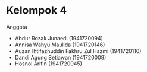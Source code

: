 # Kelompok 4
Anggota
- Abdur Rozak Junaedi (1941720094)
- Annisa Wahyu Maulida (1941720146)
- Auzan Ihtifazhuddin Fakhru Zul Hazmi (1941720110) 
- Dandi Agung Setiawan (1941720009)
- Hosnol Arifin (1941720045)

